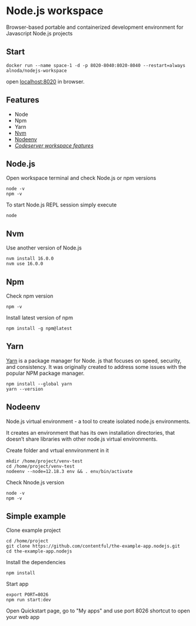 # Node.js workspace 

Browser-based portable and containerized development environment for Javascript Node.js projects

## Start
 
```
docker run --name space-1 -d -p 8020-8040:8020-8040 --restart=always alnoda/nodejs-workspace
```  

open [localhost:8020](http://localhost:8020) in browser.  

## Features

- Node 
- Npm 
- Yarn
- [Nvm](https://github.com/nvm-sh/nvm)
- [Nodeenv](https://pypi.org/project/nodeenv/)
- [*Codeserver workspace features*](https://github.com/bluxmit/alnoda-workspaces/tree/main/workspaces/codeserver-workspace)

## Node.js

Open workspace terminal and check Node.js or npm versions 

```
node -v
npm -v
```

To start Node.js REPL session simply execute 

```
node
```

## Nvm

Use another version of Node.js

```
nvm install 16.0.0
nvm use 16.0.0
```

## Npm

Check npm version 

```
npm -v
```

Install latest version of npm

```
npm install -g npm@latest
```

## Yarn

[Yarn](https://yarnpkg.com/) is a package manager for Node. js that focuses on speed, security, and consistency. 
It was originally created to address some issues with the popular NPM package manager.

```
npm install --global yarn
yarn --version
```

## Nodeenv

Node.js virtual environment - a tool to create isolated node.js environments.

It creates an environment that has its own installation directories, that doesn’t share libraries with other node.js virtual environments.  

Create folder and vrtual ennvironment in it

```
mkdir /home/project/venv-test 
cd /home/project/venv-test
nodeenv --node=12.18.3 env && . env/bin/activate 
```

Check Nnode.js version

```
node -v
npm -v
```

## Simple example

Clone example project 

```
cd /home/project
git clone https://github.com/contentful/the-example-app.nodejs.git 
cd the-example-app.nodejs
```

Install the dependencies

```
npm install
```

Start app

```
export PORT=8026
npm run start:dev
```

Open Quickstart page, go to "My apps" and use port 8026 shortcut to open your web app



